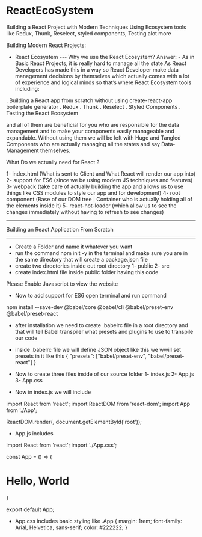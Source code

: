 # ReactEcoSystem

Building a React Project with Modern Techniques Using Ecosystem tools like Redux, Thunk, Reselect, styled components, Testing alot more

Building Modern React Projects:

- React Ecosystem
  --- Why we use the React Ecosystem?
  Answer: - As in Basic React Projects, it is really hard to manage all the state As React Developers has made this in a way so React Developer make data management decisions by themselves which actually comes with a lot of experience and logical minds so that’s where React Ecosystem tools including:

. Building a React app from scratch without using create-react-app boilerplate generator
. Redux
. Thunk
. Reselect
. Styled Components
. Testing the React Ecosystem

and all of them are beneficial for you who are responsible for the data management and to make your components easily manageable and expandable. Without using them we will be left with Huge and Tangled Components who are actually managing all the states and say Data-Management themselves.

What Do we actually need for React ?

1- index.html (What is sent to Client and What React will render our app into)
2- support for ES6 (since we be using modern JS techniques and features)
3- webpack (take care of actually building the app and allows us to use things like CSS modules to style our app and for development)
4- root component (Base of our DOM tree | Container who is actually holding all of the elements inside it)
5- react-hot-loader (which allow us to see the changes immediately without having to refresh to see changes)

---

Building an React Application From Scratch

---

- Create a Folder and name it whatever you want
- run the command npm init -y in the terminal and make sure you are in the same directory that will create a package.json file
- create two directories inside out root directory 1- public 2- src
- create index.html file inside public folder having this code

<!DOCTYPE html>
<html>
  <head>
    <meta charset="UTF-8" />
    <meta
      name="viewport"
      content="width=device-width, initial-scale=1,
    shrink-to-fit=no"
    />
    <title>React Eco System</title>
  </head>
  <body>
    <div id="root"></div>
    <noscript>Please Enable Javascript to view the website</noscript>
    <script src="../dist/bundle.js"></script>
  </body>
</html>

- Now to add support for ES6 open terminal and run command

npm install --save-dev @babel/core @babel/cli @babel/preset-env @babel/preset-react

- after installation we need to create .babelrc file in a root directory and that will tell Babel transpiler what presets and plugins to use to transpile our code

- inside .babelrc file we will define JSON object like this we wwill set presets in it like this
  {
  "presets": ["babel/preset-env", "babel/preset-react"]
  }

- Now to create three files inside of our source folder
  1- index.js
  2- App.js
  3- App.css

- Now in index.js we will include

import React from 'react';
import ReactDOM from 'react-dom';
import App from './App';

ReactDOM.render(<App />, document.getElementById('root'));

- App.js includes

import React from 'react';
import './App.css';

const App = () =>
{

<div className="App">
<h1>Hello, World</h1>
</div>
}

export default App;

- App.css includes basic styling like
  .App {
  margin: 1rem;
  font-family: Arial, Helvetica, sans-serif;
  color: #222222;
  }
